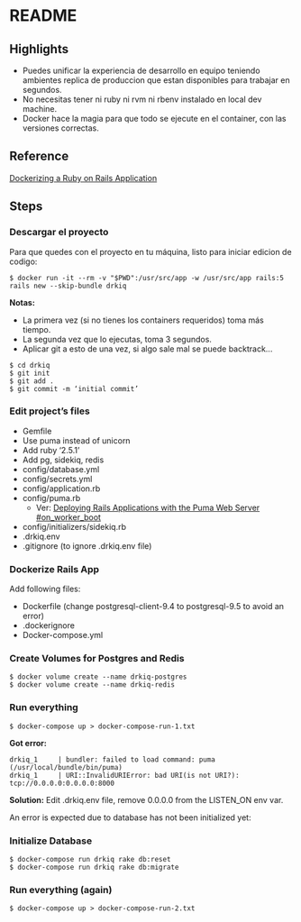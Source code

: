 # README

## Highlights
- Puedes unificar la experiencia de desarrollo en equipo teniendo ambientes replica de produccion que estan disponibles para trabajar en segundos.
- No necesitas tener ni ruby ni rvm ni rbenv instalado en local dev machine.
- Docker hace la magia para que todo se ejecute en el container, con las versiones correctas.

## Reference
[Dockerizing a Ruby on Rails Application](https://semaphoreci.com/community/tutorials/dockerizing-a-ruby-on-rails-application)

## Steps

### Descargar el proyecto
Para que quedes con el proyecto en tu máquina, listo para iniciar edicion de codigo:

```$ docker run -it --rm -v "$PWD":/usr/src/app -w /usr/src/app rails:5 rails new --skip-bundle drkiq```

**Notas:**

- La primera vez (si no tienes los containers requeridos) toma más tiempo.
- La segunda vez que lo ejecutas, toma 3 segundos.
- Aplicar git a esto de una vez, si algo sale mal se puede backtrack...

```
$ cd drkiq
$ git init
$ git add .
$ git commit -m ‘initial commit’
```

### Edit project’s files

- Gemfile
- Use puma instead of unicorn
- Add ruby ‘2.5.1’
- Add pg, sidekiq, redis
- config/database.yml
- config/secrets.yml
- config/application.rb
- config/puma.rb
  - Ver: [Deploying Rails Applications with the Puma Web Server #on_worker_boot](https://devcenter.heroku.com/articles/deploying-rails-applications-with-the-puma-web-server#on-worker-boot)
- config/initializers/sidekiq.rb
- .drkiq.env
- .gitignore (to ignore .drkiq.env file)

### Dockerize Rails App

Add following files:

-  Dockerfile (change postgresql-client-9.4 to postgresql-9.5 to avoid an error)
- .dockerignore
- Docker-compose.yml

### Create Volumes for Postgres and Redis
```
$ docker volume create --name drkiq-postgres
$ docker volume create --name drkiq-redis
```

### Run everything
```
$ docker-compose up > docker-compose-run-1.txt
```

**Got error:**

```
drkiq_1     | bundler: failed to load command: puma (/usr/local/bundle/bin/puma)
drkiq_1     | URI::InvalidURIError: bad URI(is not URI?): tcp://0.0.0.0:0.0.0.0:8000
```

**Solution:**
Edit .drkiq.env file, remove 0.0.0.0 from the LISTEN_ON env var.

An error is expected due to database has not been initialized yet:

### Initialize Database
```
$ docker-compose run drkiq rake db:reset
$ docker-compose run drkiq rake db:migrate
```

### Run everything (again)
```
$ docker-compose up > docker-compose-run-2.txt
```

